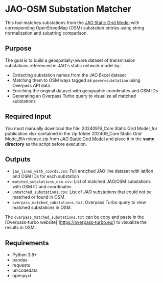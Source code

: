 # JAO-OSM Substation Matcher

This tool matches substations from the [JAO Static Grid Model](https://www.jao.eu/sites/default/files/static-grid/) with corresponding OpenStreetMap (OSM) substation entries using string normalization and substring comparison.

## Purpose

The goal is to build a geospatially-aware dataset of transmission substations referenced in JAO's static network model by:

- Extracting substation names from the JAO Excel dataset
- Matching them to OSM ways tagged as `power=substation` using Overpass API data
- Enriching the original dataset with geographic coordinates and OSM IDs
- Generating an Overpass Turbo query to visualize all matched substations

## Required Input

You must manually download the file: 20240916_Core Static Grid Model_for publication.xlsx contained in the zip folder 202409_Core Static Grid Mode_6th release.zip from [JAO Static Grid Model](https://www.jao.eu/static-grid-model) and place it in the **same directory** as the script before execution.    

## Outputs

- `jao_lines_with_coords.csv`: Full enriched JAO line dataset with lat/lon and OSM IDs for each substation
- `matched_substations_osm.csv`: List of matched JAO/OSM substations with OSM ID and coordinates
- `unmatched_substations.csv`: List of JAO substations that could not be matched or found in OSM.
- `overpass_matched_substations.txt`: Overpass Turbo query to view matched substations in OSM.

The `overpass_matched_substations.txt` can be copy and paste in the [Overpass-turbo website] (https://overpass-turbo.eu/) to visualize the results in OSM.

## Requirements

- Python 3.8+
- pandas
- requests
- unicodedata
- openpyxl
